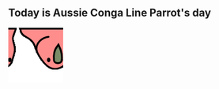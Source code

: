 <h2>Today is Aussie Conga Line Parrot's day</h2><img src="https://raw.githubusercontent.com/jmhobbs/cultofthepartyparrot.com/master/parrots/hd/aussiecongaparrot.gif" />